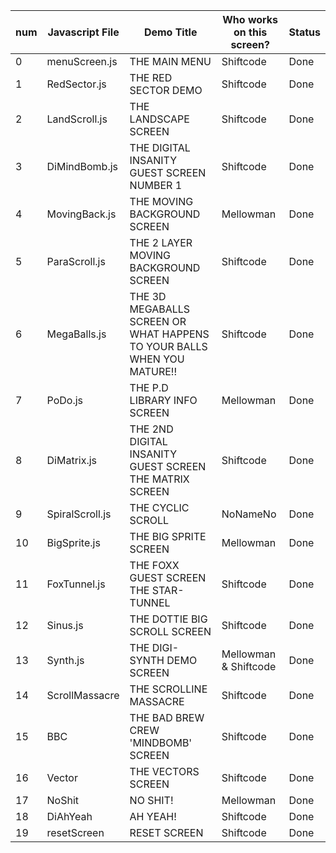 | num | Javascript File | Demo Title | Who works on this screen? | Status
| - | --- | --- | --- | --- |
| 0 | menuScreen.js | THE MAIN MENU | Shiftcode | Done
| 1 | RedSector.js | THE RED SECTOR DEMO | Shiftcode | Done
| 2 | LandScroll.js | THE LANDSCAPE SCREEN | Shiftcode | Done
| 3 | DiMindBomb.js | THE DIGITAL INSANITY GUEST SCREEN NUMBER 1 | Shiftcode | Done
| 4 | MovingBack.js | THE MOVING BACKGROUND SCREEN | Mellowman | Done
| 5 | ParaScroll.js | THE 2 LAYER MOVING BACKGROUND SCREEN | Shiftcode | Done
| 6 | MegaBalls.js | THE 3D MEGABALLS SCREEN OR WHAT HAPPENS TO YOUR BALLS WHEN YOU MATURE!! | Shiftcode | Done
| 7 | PoDo.js | THE P.D LIBRARY INFO SCREEN | Mellowman | Done
| 8 | DiMatrix.js | THE 2ND DIGITAL INSANITY GUEST SCREEN THE MATRIX SCREEN | Shiftcode | Done
| 9 | SpiralScroll.js | THE CYCLIC SCROLL | NoNameNo | Done
| 10 | BigSprite.js | THE BIG SPRITE SCREEN | Mellowman | Done
| 11 | FoxTunnel.js | THE FOXX GUEST SCREEN THE STAR-TUNNEL | Shiftcode | Done
| 12 | Sinus.js | THE DOTTIE BIG SCROLL SCREEN | Shiftcode | Done
| 13 | Synth.js | THE DIGI-SYNTH DEMO SCREEN | Mellowman & Shiftcode | Done
| 14 | ScrollMassacre | THE SCROLLINE MASSACRE | Shiftcode | Done
| 15 | BBC | THE BAD BREW CREW 'MINDBOMB' SCREEN | Shiftcode | Done
| 16 | Vector | THE VECTORS SCREEN | Shiftcode | Done
| 17 | NoShit | NO SHIT! | Mellowman | Done
| 18 | DiAhYeah | AH YEAH! | Shiftcode | Done
| 19 | resetScreen | RESET SCREEN | Shiftcode | Done

